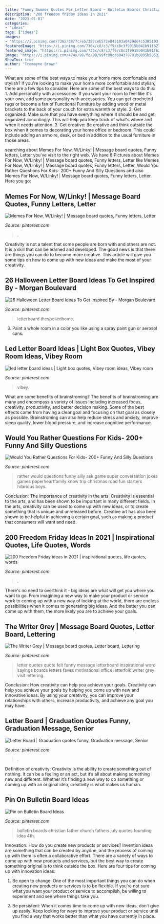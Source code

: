 ```yaml
---
title: "Funny Summer Quotes For Letter Board ~ Bulletin Boards Christian Father Church Fathers July Quotes Founding Idea 4th"
description: "200 freedom friday ideas in 2021"
date: "2023-01-01"
categories:
- "ideas"
tags: ["ideas"]
images:
- "https://i.pinimg.com/736x/38/7c/eb/387ceb572e842103a0429d64c5385193.jpg"
featuredImage: "https://i.pinimg.com/736x/c8/c3/f9/c8c3f9915b041b91f62781a5648c33be.jpg"
featured_image: "https://i.pinimg.com/736x/c8/c3/f9/c8c3f9915b041b91f62781a5648c33be.jpg"
image: "https://i.pinimg.com/474x/99/fc/00/99fc00cd694370791b8895b585326a66.jpg"
ShowToc: true
author: "Tremayne Brown"
---
```



What are some of the best ways to make your home more comfortable and stylish?
If you're looking to make your home more comfortable and stylish, there are a few tips to consider. Here are some of the best ways to do this: 1. Add personality with accessories: If you want your room to feel like it's your own, add some personality with accessories. You can get crocheted rugs or become a fan of Functional Furniture by adding wood or metal brackets to the back of your couch for extra warmth or style. 2. Get organized: Make sure that you have everything where it should be and get organized accordingly. This will help you keep track of what's where and when it needs attention. 3. Get creative: Be creative and think outside the box when it comes to decorating your home office or bedroom. This could include adding an armoire, desk, or bed in addition to the usual furniture in those areas. 
	

		
searching about Memes For Now, W/Linky! | Message board quotes, Funny letters, Letter you've visit to the right web. We have 8 Pictures about Memes For Now, W/Linky! | Message board quotes, Funny letters, Letter like Memes For Now, W/Linky! | Message board quotes, Funny letters, Letter, Would You Rather Questions For Kids- 200+ Funny And Silly Questions and also Memes For Now, W/Linky! | Message board quotes, Funny letters, Letter. Here you go:
		
    
## Memes For Now, W/Linky! | Message Board Quotes, Funny Letters, Letter

<img loading=lazy src="https://i.pinimg.com/736x/df/39/26/df3926dadc8dc0a5fe8ee86bb4f1661e.jpg" onerror="this.onerror=null;this.src='https://tse4.mm.bing.net/th?id=OIP.cVtCu6VZ8NS6mGuSvAKOJwHaHW&amp;pid=15.1';" alt="Memes For Now, W/Linky! | Message board quotes, Funny letters, Letter">

_Source: pinterest.com_

>. 

	

Creativity is not a talent that some people are born with and others are not. It is a skill that can be learned and developed. The good news is that there are things you can do to become more creative. This article will give you some tips on how to come up with new ideas and make the most of your creativity.

    
## 26 Halloween Letter Board Ideas To Get Inspired By - Morgan Boulevard

<img loading=lazy src="https://i.pinimg.com/736x/38/7c/eb/387ceb572e842103a0429d64c5385193.jpg" onerror="this.onerror=null;this.src='https://tse3.mm.bing.net/th?id=OIP.Dr3K-UJcsF2rqaNfgmqqywHaJ4&amp;pid=15.1';" alt="26 Halloween Letter Board Ideas To Get Inspired By - Morgan Boulevard">

_Source: pinterest.com_

>letterboard thespoiledhome. 

	

3. Paint a whole room in a color you like using a spray paint gun or aerosol cans.

    
## Led Letter Board Ideas | Light Box Quotes, Vibey Room Ideas, Vibey Room

<img loading=lazy src="https://i.pinimg.com/736x/80/60/23/806023d8cef1b409ea0c5099e1fcb7dc.jpg" onerror="this.onerror=null;this.src='https://tse3.mm.bing.net/th?id=OIP.1Il6tqe9OT8d8iAKtf0cVwHaJ3&amp;pid=15.1';" alt="led letter board ideas | Light box quotes, Vibey room ideas, Vibey room">

_Source: pinterest.com_

>vibey. 

	

What are some benefits of brainstroming?
The benefits of brainstroming are many and encompass a variety of issues including increased focus, creativity, productivity, and better decision making. Some of the best effects come from having a clear goal and focusing on that goal as closely as possible. Brainstroming can also help reduce stress and anxiety, improve sleep quality, lower blood pressure, and increase cognitive performance.

    
## Would You Rather Questions For Kids- 200+ Funny And Silly Questions

<img loading=lazy src="https://i.pinimg.com/736x/c8/c3/f9/c8c3f9915b041b91f62781a5648c33be.jpg" onerror="this.onerror=null;this.src='https://tse1.mm.bing.net/th?id=OIP.d3CdEqB-duPme8hY4EN1dQHaLH&amp;pid=15.1';" alt="Would You Rather Questions For Kids- 200+ Funny And Silly Questions">

_Source: pinterest.com_

>rather would questions funny silly ask game super conversation jokes games paperheartfamily know trip christmas road fun starters hilarious boys. 

	

Conclusion: The importance of creativity in the arts.
Creativity is essential to the arts, and has been shown to be important in many different fields. In the arts, creativity can be used to come up with new ideas, or to create something that is unique and unreleased before. Creative art has also been shown to be helpful in achieving a certain goal, such as making a product that consumers will want and need.

    
## 200 Freedom Friday Ideas In 2021 | Inspirational Quotes, Life Quotes, Words

<img loading=lazy src="https://i.pinimg.com/474x/99/fc/00/99fc00cd694370791b8895b585326a66.jpg" onerror="this.onerror=null;this.src='https://tse2.mm.bing.net/th?id=OIP.vXU0NezOqrYin5PMc7D-XAAAAA&amp;pid=15.1';" alt="200 Freedom Friday ideas in 2021 | inspirational quotes, life quotes, words">

_Source: pinterest.com_

>. 

	

There's no need to overthink it - big ideas are what will get you where you want to go. From imagining a new way to make your product or service work to coming up with a new way of looking at the world, there are endless possibilities when it comes to generating big ideas. And the better you can come up with them, the more likely you are to achieve your goals.

    
## The Writer Grey | Message Board Quotes, Letter Board, Lettering

<img loading=lazy src="https://i.pinimg.com/736x/b6/66/d5/b666d531105d4574c36e1f8b6f0b5559.jpg" onerror="this.onerror=null;this.src='https://tse4.mm.bing.net/th?id=OIP.hFbOC7mDNk94wpWoIie7wQHaIl&amp;pid=15.1';" alt="The Writer Grey | Message board quotes, Letter board, Lettering">

_Source: pinterest.com_

>letter quotes quote felt funny message letterboard inspirational word sayings boards letters faves motivational office letterfolk writer grey visit lettering. 

	

Conclusion: How creativity can help you achieve your goals.
Creativity can help you achieve your goals by helping you come up with new and innovative ideas. By using your creativity, you can improve your relationships with others, increase productivity, and achieve any goal you may have.

    
## Letter Board | Graduation Quotes Funny, Graduation Message, Senior

<img loading=lazy src="https://i.pinimg.com/originals/0b/ec/2d/0bec2d4cc4eae1466bf6c8b79a4cdaef.jpg" onerror="this.onerror=null;this.src='https://tse1.mm.bing.net/th?id=OIP.giQNVIIocMxTyucnGyBblgHaJ4&amp;pid=15.1';" alt="Letter Board | Graduation quotes funny, Graduation message, Senior">

_Source: pinterest.com_

>. 

	

Definition of creativity:
Creativity is the ability to create something out of nothing. It can be a feeling or an act, but it’s all about making something new and different. Whether it’s finding a new way to do something or coming up with an original idea, creativity is what makes us human.

    
## Pin On Bulletin Board Ideas

<img loading=lazy src="https://i.pinimg.com/736x/cf/bd/9f/cfbd9f9b250e7624e0a02a2b663e4f83.jpg" onerror="this.onerror=null;this.src='https://tse4.mm.bing.net/th?id=OIP.RzINeEl__kypF0z7fuhwnwHaFj&amp;pid=15.1';" alt="Pin on Bulletin Board Ideas">

_Source: pinterest.com_

>bulletin boards christian father church fathers july quotes founding idea 4th. 

	

Innovation: How do you create new products or services?
Invention ideas are something that can be created by anyone, and the process of coming up with them is often a collaborative effort. There are a variety of ways to come up with new products and services, but the best way to create something original is to think outside the box. Here are four tips for coming up with innovation ideas:
1. Be open to change: One of the most important things you can do when creating new products or services is to be flexible. If you’re not sure what you want your product or service to accomplish, be willing to experiment and see where things take you.

2. Be persistent: When it comes time to come up with new ideas, don’t give up easily. Keep looking for ways to improve your product or service until you find a way that works better than what you have currently in place.

